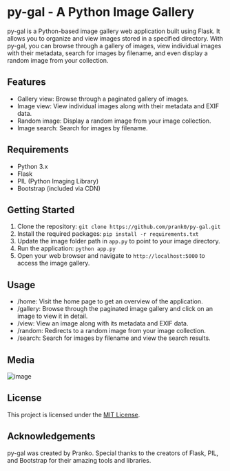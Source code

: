 # py-gal - A Python Image Gallery

py-gal is a Python-based image gallery web application built using Flask. It allows you to organize and view images stored in a specified directory. With py-gal, you can browse through a gallery of images, view individual images with their metadata, search for images by filename, and even display a random image from your collection.

## Features

- Gallery view: Browse through a paginated gallery of images.
- Image view: View individual images along with their metadata and EXIF data.
- Random image: Display a random image from your image collection.
- Image search: Search for images by filename.

## Requirements

- Python 3.x
- Flask
- PIL (Python Imaging Library)
- Bootstrap (included via CDN)

## Getting Started

1. Clone the repository: `git clone https://github.com/prank0/py-gal.git`
2. Install the required packages: `pip install -r requirements.txt`
3. Update the image folder path in `app.py` to point to your image directory.
4. Run the application: `python app.py`
5. Open your web browser and navigate to `http://localhost:5000` to access the image gallery.

## Usage

- /home: Visit the home page to get an overview of the application.
- /gallery: Browse through the paginated image gallery and click on an image to view it in detail.
- /view: View an image along with its metadata and EXIF data.
- /random: Redirects to a random image from your image collection.
- /search: Search for images by filename and view the search results.

## Media

![image](https://github.com/Prank0/py-gal/assets/39503326/f6eff3e3-3871-4d8c-8f56-b25d558703b7)

## License

This project is licensed under the [MIT License](LICENSE).

## Acknowledgements

py-gal was created by Pranko. Special thanks to the creators of Flask, PIL, and Bootstrap for their amazing tools and libraries.

